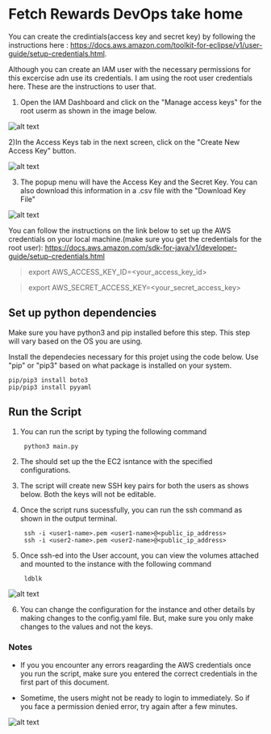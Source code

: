 # Fetch Rewards DevOps take home

You can create the credintials(access key and secret key) by following the instructions here : 
https://docs.aws.amazon.com/toolkit-for-eclipse/v1/user-guide/setup-credentials.html.

Although you can create an IAM user with the necessary permissions for this excercise adn use its credentials. I am using the root user credentials here. These are the instructions to user that.

1) Open the IAM Dashboard and click on the "Manage access  keys" for the root userm as shown in the image below.

![alt text](https://github.com/rohith788/fetchreewards_devops/blob/main/asset/asses1.png)

2)In the Access Keys tab in the next screen, click on the "Create New Access Key" button.

![alt text](https://github.com/rohith788/fetchreewards_devops/blob/main/asset/asses2.png)

3) The popup menu will have the Access Key and the Secret Key. You can also download this information in a .csv file with the "Download Key File"

![alt text](https://github.com/rohith788/fetchreewards_devops/blob/main/asset/asses3.png)

You can follow the instructions on the link below to set up the AWS credentials on your local machine.(make sure you get the credentials for the root user): https://docs.aws.amazon.com/sdk-for-java/v1/developer-guide/setup-credentials.html

>   export AWS_ACCESS_KEY_ID=<your_access_key_id>

>   export AWS_SECRET_ACCESS_KEY=<your_secret_access_key>

## Set up python dependencies
Make sure you have python3 and pip installed before this step. This step will vary based on the OS you are using.

Install the dependecies necessary for this projet using the code below. Use "pip" or "pip3" based on what package is installed on your system.

    pip/pip3 install boto3
    pip/pip3 install pyyaml

## Run the Script

1) You can run the script by typing the following command

        python3 main.py

2) The should set up the the EC2 isntance with the specified configurations.

3) The script will create new SSH key pairs for both the users as shows below. Both the keys will not be editable.

4) Once the script runs sucessfully, you can run the ssh command as shown in the output terminal.
        
        ssh -i <user1-name>.pem <user1-name>@<public_ip_address>
        ssh -i <user2-name>.pem <user2-name>@<public_ip_address>

5) Once ssh-ed into the User account, you can view the volumes attached and mounted to the instance with the following command

        ldblk
        
![alt text](https://github.com/rohith788/fetchreewards_devops/blob/main/asset/disks.png)

6) You can change the configuration for the instance and other details by making changes to the config.yaml file. But, make sure you only make changes to the values and not the keys.

### Notes

* If you you encounter any errors reagarding the AWS credentials once you run the script, make sure you entered the correct credentials in the first part of this document.

* Sometime, the users might not be ready to login to immediately. So if you face a permission denied error, try again after a few minutes. 

![alt text](https://github.com/rohith788/fetchreewards_devops/blob/main/asset/login.png)
